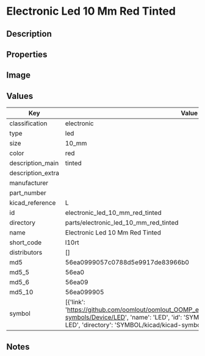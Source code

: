 # Electronic Led 10 Mm Red Tinted

## Description

## Properties


## Image


## Values

| Key | Value |
| --- | --- |
| classification | electronic |
| type | led |
| size | 10_mm |
| color | red |
| description_main | tinted |
| description_extra |  |
| manufacturer |  |
| part_number |  |
| kicad_reference | L |
| id | electronic_led_10_mm_red_tinted |
| directory | parts/electronic_led_10_mm_red_tinted |
| name | Electronic Led 10 Mm Red Tinted |
| short_code | l10rt |
| distributors | [] |
| md5 | 56ea0999057c0788d5e9917de83966b0 |
| md5_5 | 56ea0 |
| md5_6 | 56ea09 |
| md5_10 | 56ea099905 |
| symbol | [{'link': 'https://github.com/oomlout/oomlout_OOMP_eda_V2/tree/main/SYMBOL/kicad/kicad-symbols/Device/LED', 'name': 'LED', 'id': 'SYMBOL-kicad-kicad-symbols-Device-LED', 'directory': 'SYMBOL/kicad/kicad-symbols/Device/LED/'}] |

## Notes

